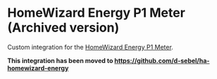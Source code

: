 # HomeWizard Energy P1 Meter (Archived version)
Custom integration for the [HomeWizard Energy P1 Meter](https://www.homewizard.nl/energie).

**This integration has been moved to https://github.com/d-sebel/ha-homewizard-energy**

<!--
## Requirements
* Only the HomeWizard P1 Meter is supported at this moment.
* Your meter should run firmware 1.48 or higher. Check this in HomeWizard Energy app &#8594; Gear icon &#8594; Meters &#8594; (your meter) &#8594; Software. Contact [HomeWizard Support](https://energy.homewizard.net/nl/support/tickets/new) if this is not the case.
* Make sure the HomeWizard Energy P1 Meter has been connected to the same network as your Home Assistant installation and you know the IP address.

## Installation
### HACS (https://hacs.xyz)
> This is the recommended method
* Install this integration from HACS (Search for 'HomeWizard Energy')
* Restart Home Assistant

### Manually
* Install the custom component by downloading it and copy it to the custom_components directory as usual.
* Restart Home Assistant.

## Usage
* Go to Configuration > Integrations > and add the 'HomeWizard Energy' integration.
* Enter the IP address of the P1 meter.
* Add the sensors you want to view in in your dashboard.

## Discussion
Please join us at [the HASS forum](https://community.home-assistant.io/t/wi-fi-p1-dsmr-dongle-homewizard-energy) or the Dutch website [Tweakers (NL)](https://gathering.tweakers.net/forum/list_messages/2002754/last)

## API documentation
[HomeWizard P1 Meter local API](https://energy.homewizard.net/en/support/solutions/articles/19000117051-homewizard-p1-meter-local-api-beta-)
-->
